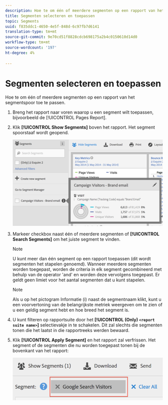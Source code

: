 ```yaml
---
description: Hoe te om één of meerdere segmenten op een rapport van het segmentspoor toe te passen.
title: Segmenten selecteren en toepassen
topic: Segments
uuid: f835ddc1-4650-4e5f-848d-6c97fb7d6141
translation-type: tm+mt
source-git-commit: 9e70cd51f8828cdcb698175a2b4c0150610d14d0
workflow-type: tm+mt
source-wordcount: '197'
ht-degree: 4%

---
```



# Segmenten selecteren en toepassen

Hoe te om één of meerdere segmenten op een rapport van het segmentspoor toe te passen.

1. Breng het rapport naar voren waarop u een segment wilt toepassen, bijvoorbeeld de [!UICONTROL Pages Report].
1. Klik **[!UICONTROL Show Segments]** boven het rapport. Het segment spoorstaaf wordt geopend.

   ![](assets/segment_rail.png)

1. Markeer checkbox naast één of meerdere segmenten of **[!UICONTROL Search Segments]** om het juiste segment te vinden.

   >[!NOTE]
   >
   >U kunt meer dan één segment op een rapport toepassen (dit wordt segmenten het stapelen genoemd). Wanneer meerdere segmenten worden toegepast, worden de criteria in elk segment gecombineerd met behulp van de operator &#39;and&#39; en worden deze vervolgens toegepast. Er geldt geen limiet voor het aantal segmenten dat u kunt stapelen.

   >[!NOTE]
   >
   >Als u op het pictogram Informatie (i) naast de segmentnaam klikt, kunt u een voorvertoning van de belangrijkste metriek weergeven om te zien of u een geldig segment hebt en hoe breed het segment is.

1. U kunt filteren op rapportsuite door het **[!UICONTROL (Only) `<report suite name>`]** selectievakje in te schakelen. Dit zal slechts die segmenten tonen die het laatst in die rapportreeks werden bewaard.
1. Klik **[!UICONTROL Apply Segment]** en het rapport zal verfrissen. Het segment of de segmenten die nu worden toegepast tonen bij de bovenkant van het rapport:

   ![](assets/applied_segments.png)

